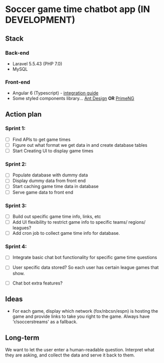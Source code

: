 # Soccer game time chatbot app (IN DEVELOPMENT)

## Stack
### Back-end
- Laravel 5.5.43 (PHP 7.0)
- MySQL
### Front-end
- Angular 6 (Typescript) - [integration guide](https://github.com/toni-rmc/laravel-angular-integration/blob/master/docs/angular/integration.md)
- Some styled components library... [Ant Design](https://ng.ant.design/docs/introduce/en) **OR** [PrimeNG](https://www.primefaces.org/primeng/#/)

## Action plan
### Sprint 1:
- [ ] Find APIs to get game times
- [ ] Figure out what format we get data in and create database tables
- [ ] Start Creating UI to display game times

### Sprint 2:
- [ ] Populate database with dummy data
- [ ] Display dummy data from front end
- [ ] Start caching game time data in database
- [ ] Serve game data to front end

### Sprint 3:
- [ ] Build out specific game time info, links, etc
- [ ] Add UI flexibility to restrict game info to specific teams/ regions/ leagues?
- [ ] Add cron job to collect game time info for database.

### Sprint 4:
- [ ] Integrate basic chat bot functionality for specific game time questions
- [ ] User specific data stored? So each user has certain league games that show.
- [ ] Chat bot extra features?


## Ideas
- For each game, display which network (fox/nbcsn/espn) is hosting the game and provide links to take you right to the game. Always have 'r/soccerstreams' as a fallback.

## Long-term
We want to let the user enter a human-readable question. Interpret what they are asking, and collect the data and serve it back to them.
